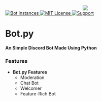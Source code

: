 <div align ="center">
  <img src="https://i.imgur.com/eq7eChD.png" align="center">
<br>
</div>

<a href="https://github.com/b0tdev/Bot.py/">	
    <img src="https://api.modmail.tk/badges/instances.svg" alt="Bot instances">	
  </a>

<a href="https://github.com/b0tdev/Bot.py/blob/master/LICENSE">
    <img src="https://img.shields.io/badge/license-agpl-e74c3c.svg?style=for-the-badge" alt="MIT License">
  </a>

<a href="https://discord.gg/uu6W23B">
    <img src="https://img.shields.io/discord/515071617815019520.svg?style=for-the-badge&colorB=7289DA" alt="Support">
  </a>


# Bot.py

**An Simple Discord Bot Made Using Python**

### Features

* **Bot.py Features**
  * Moderation
  * Chat Bot
  * Welcomer
  * Feature-Rich Bot



